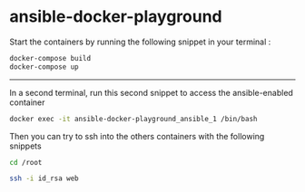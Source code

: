 # ansible-docker-playground

Start the containers by running the following snippet in your terminal :

```bash
docker-compose build
docker-compose up
```

---

In a second terminal, run this second snippet to access the ansible-enabled container

```bash
docker exec -it ansible-docker-playground_ansible_1 /bin/bash
```

Then you can try to ssh into the others containers with the following snippets

```bash
cd /root
```

```bash
ssh -i id_rsa web
```